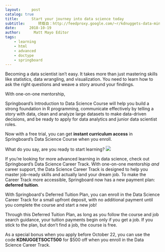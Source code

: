```yaml
---
layout:     post
catalog: true
title:      Start your journey into data science today
subtitle:      转载自：http://feedproxy.google.com/~r/kdnuggets-data-mining-analytics/~3/HiI27YJ7-kA/springboard-start-your-journey-into-data-science-today.html
date:      2018-10-19
author:      Matt Mayo Editor
tags:
    - learning
    - html
    - advanced
    - doctype
    - springboard
---
```


Becoming a data scientist isn’t easy. It takes more than just mastering skills like statistics, data wrangling, and visualization. You need to learn how to ask the right questions and weave a story around your findings. 

With one-on-one mentorship, 

Springboard’s Introduction to Data Science Course will help you build a strong foundation in R programming, communicate effectively by telling a story with data, clean and analyze large datasets to make data-driven decisions, and be ready to apply for data analytics and junior data scientist roles. 

Now with a free trial, you can get **instant curriculum access** in Springboard’s Data Science Course when you enroll. 

What do you say, are you ready to start learning?
![](https://ddf46429.springboard.com/uploads/resources/1539387706_DS1-freetrial.png)


If you’re looking for more advanced learning in data science, check out Springboard’s 
Data Science Career Track. With one-on-one mentorship *and* career support, the Data Science Career Track is designed to help you master job-ready skills and actually land your dream job. To make the Career Track more accessible, Springboard now has a new payment plan: **deferred tuition**. 

With Springboard's Deferred Tuition Plan, you can enroll in the Data Science Career Track for a small upfront deposit, with no additional payment until you complete the course and start a new job!

Through this Deferred Tuition Plan, as long as you follow the course and job search guidance, your tuition payments begin only if you get a job. If you stick to the plan, but don’t find a job, the course is free.

As a special bonus when you apply before October 22, you can use the code **KDNUGGETSOCT500** for $500 off when you enroll in the Data Science Career Track.


                                                         


